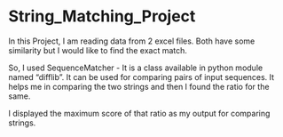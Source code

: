 # String_Matching_Project
In this Project, I am reading data from 2 excel files. Both have some similarity but I would like to find the exact match. 

So, I used SequenceMatcher - It is a class available in python module named “difflib”. It can be used for comparing pairs of input sequences. 
It helps me in comparing the two strings and then I found the ratio for the same. 

I displayed the maximum score of that ratio as my output for comparing strings.

